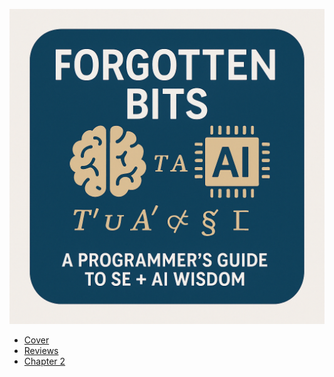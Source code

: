 ![](img/summary.png)

- [Cover](./cover.md)
- [Reviews](./reviews.md)
- [Chapter 2](./chapter_2.md)

